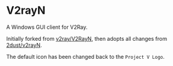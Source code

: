 # V2rayN

A Windows GUI client for V2Ray.

Initially forked from [v2ray/V2RayN](https://github.com/v2ray/V2RayN), then adopts all changes from [2dust/v2rayN](https://github.com/2dust/v2rayN).

The default icon has been changed back to the `Project V Logo`.
